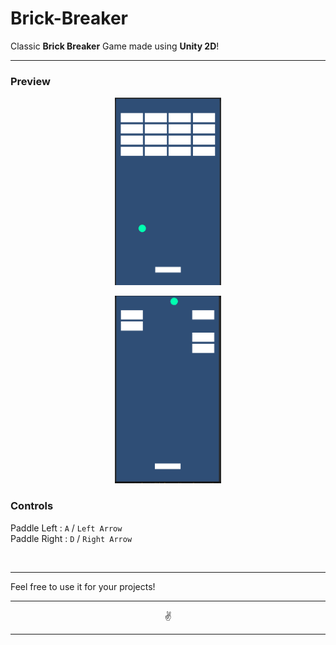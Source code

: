 # Brick-Breaker
Classic **Brick Breaker** Game made using **Unity 2D**!

---

### Preview

<p align="center">
<img height="300px" width="170px" src="Resources/Brick-1.png">
<br>
</p>
<p align="center">
<img height="300px" width="170px" src="Resources/Brick-2.png">
</p>

### Controls

Paddle Left : `A` /  `Left Arrow`
<br>
Paddle Right : `D` /  `Right Arrow`

<br>

---

Feel free to use it for your projects!

---

<p align="center">
✌️
</p>

---